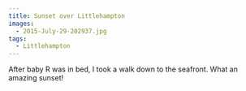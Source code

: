 ```yaml
---
title: Sunset over Littlehampton
images:
  - 2015-July-29-202937.jpg
tags:
  - Littlehampton
---
```

After baby R was in bed, I took a walk down to the seafront. What an amazing sunset! 